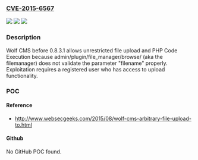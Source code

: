 ### [CVE-2015-6567](https://cve.mitre.org/cgi-bin/cvename.cgi?name=CVE-2015-6567)
![](https://img.shields.io/static/v1?label=Product&message=n%2Fa&color=blue)
![](https://img.shields.io/static/v1?label=Version&message=n%2Fa&color=blue)
![](https://img.shields.io/static/v1?label=Vulnerability&message=n%2Fa&color=brighgreen)

### Description

Wolf CMS before 0.8.3.1 allows unrestricted file upload and PHP Code Execution because admin/plugin/file_manager/browse/ (aka the filemanager) does not validate the parameter "filename" properly. Exploitation requires a registered user who has access to upload functionality.

### POC

#### Reference
- http://www.websecgeeks.com/2015/08/wolf-cms-arbitrary-file-upload-to.html

#### Github
No GitHub POC found.

